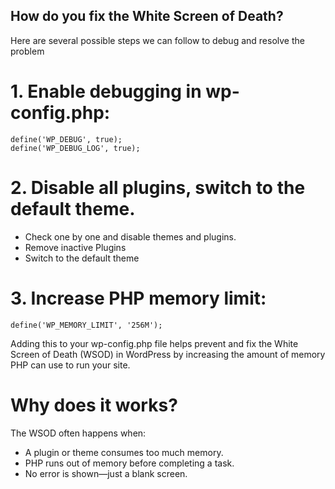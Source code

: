 ## How do you fix the White Screen of Death?
Here are several possible steps we can follow to debug and resolve the problem 
# 1. Enable debugging in wp-config.php:
```
define('WP_DEBUG', true);
define('WP_DEBUG_LOG', true);
```
# 2. Disable all plugins, switch to the default theme.
 - Check one by one and disable themes and plugins.
 - Remove inactive Plugins
 - Switch to the default theme
# 3. Increase PHP memory limit:
```
define('WP_MEMORY_LIMIT', '256M');
```
Adding this to your wp-config.php file helps prevent and fix the White Screen of Death (WSOD) in WordPress by 
increasing the amount of memory PHP can use to run your site.
# Why does it works?
The WSOD often happens when:
- A plugin or theme consumes too much memory.
- PHP runs out of memory before completing a task.
- No error is shown—just a blank screen.

